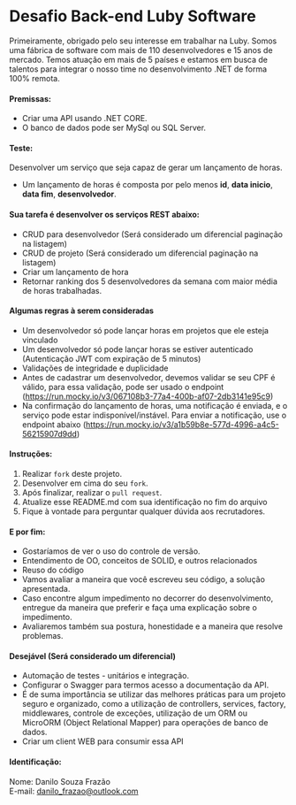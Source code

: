 # Desafio Back-end Luby Software
Primeiramente, obrigado pelo seu interesse em trabalhar na Luby. Somos uma fábrica de software com mais de 110 desenvolvedores e 15 anos de mercado. Temos atuação em mais de 5 países e estamos em busca de talentos para integrar o nosso time no desenvolvimento .NET de forma 100% remota.

#### Premissas:
- Criar uma API usando .NET CORE.
- O banco de dados pode ser  MySql ou SQL Server.

#### Teste:
Desenvolver um serviço que seja capaz de gerar um lançamento de horas.
- Um lançamento de horas é composta por pelo menos **id**, **data inicio**, **data fim**, **desenvolvedor**.

#### Sua tarefa é desenvolver os serviços REST abaixo:
- CRUD para desenvolvedor (Será considerado um diferencial paginação na listagem)
- CRUD de projeto (Será considerado um diferencial paginação na listagem)
- Criar um lançamento de hora
- Retornar ranking dos 5 desenvolvedores da semana com maior média de horas trabalhadas.

#### Algumas regras à serem consideradas
- Um desenvolvedor só pode lançar horas em projetos que ele esteja vinculado
- Um desenvolvedor só pode lançar horas se estiver autenticado (Autenticação JWT com expiração de 5 minutos)
- Validações de integridade e duplicidade
- Antes de cadastrar um desenvolvedor, devemos validar se seu CPF é válido, para essa validação, pode ser usado o endpoint (https://run.mocky.io/v3/067108b3-77a4-400b-af07-2db3141e95c9)
- Na confirmação do lançamento de horas, uma notificação é enviada, e o serviço pode estar indisponível/instável. Para enviar a notificação, use o endpoint abaixo (https://run.mocky.io/v3/a1b59b8e-577d-4996-a4c5-56215907d9dd)

#### Instruções:
1. Realizar `fork` deste projeto.
2. Desenvolver em cima do seu `fork`.
3. Após finalizar, realizar o `pull request`.
4. Atualize esse README.md com sua identificação no fim do arquivo
5. Fique à vontade para perguntar qualquer dúvida aos recrutadores.

#### E por fim:
- Gostaríamos de ver o uso do controle de versão.
- Entendimento de OO, conceitos de SOLID, e outros relacionados
- Reuso do código
- Vamos avaliar a maneira que você escreveu seu código, a solução apresentada.
- Caso encontre algum impedimento no decorrer do desenvolvimento, entregue da maneira que preferir e faça uma explicação sobre o impedimento.
- Avaliaremos também sua postura, honestidade e a maneira que resolve problemas.

#### Desejável (Será considerado um diferencial)
- Automação de testes - unitários e integração. 
- Configurar o Swagger para termos acesso a documentação da API.
- É de suma importância se utilizar das melhores práticas para um projeto seguro e organizado, como a utilização de controllers, services, factory, middlewares, controle de exceções, utilização de um ORM ou MicroORM (Object Relational Mapper) para operações de banco de dados.
- Criar um client WEB para consumir essa API 

#### Identificação:
Nome: Danilo Souza Frazão<br/>
E-mail: danilo_frazao@outlook.com
